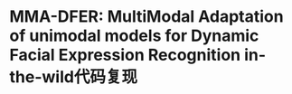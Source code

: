<h1>MMA-DFER: MultiModal Adaptation of unimodal models  for Dynamic Facial Expression Recognition in-the-wild代码复现
